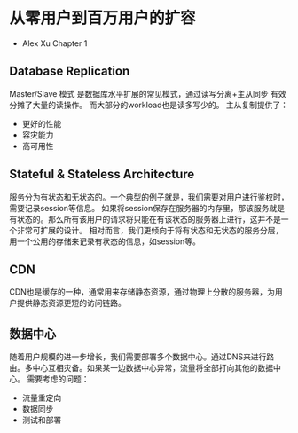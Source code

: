 # 从零用户到百万用户的扩容
- Alex Xu Chapter 1

## Database Replication
Master/Slave 模式 是数据库水平扩展的常见模式，通过读写分离+主从同步 有效分摊了大量的读操作。 而大部分的workload也是读多写少的。
主从复制提供了：
- 更好的性能
- 容灾能力
- 高可用性

## Stateful & Stateless Architecture
服务分为有状态和无状态的。一个典型的例子就是，我们需要对用户进行鉴权时，需要记录session等信息。
如果将session保存在服务器的内存里，那该服务就是有状态的。那么所有该用户的请求将只能在有该状态的服务器上进行，这并不是一个非常可扩展的设计。
相对而言，我们更倾向于将有状态和无状态的服务分层，用一个公用的存储来记录有状态的信息，如session等。


## CDN
CDN也是缓存的一种，通常用来存储静态资源，通过物理上分散的服务器，为用户提供静态资源更短的访问链路。

## 数据中心
随着用户规模的进一步增长，我们需要部署多个数据中心。通过DNS来进行路由。多中心互相灾备。如果某一边数据中心异常，流量将全部打向其他的数据中心。
需要考虑的问题：
- 流量重定向
- 数据同步
- 测试和部署
